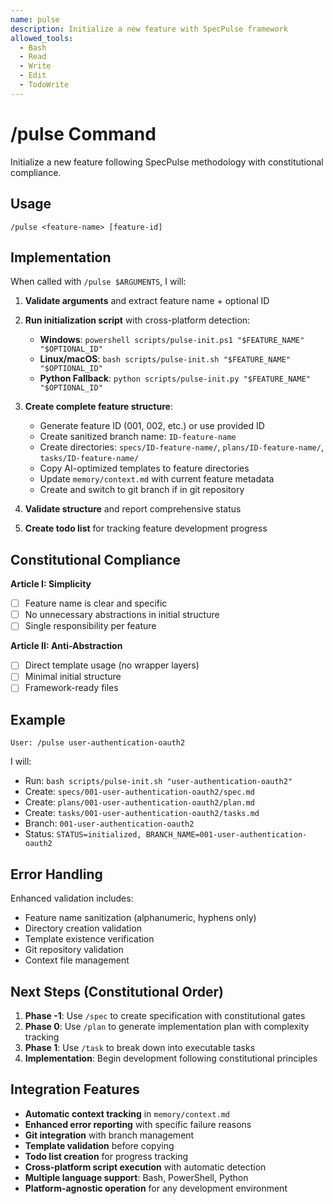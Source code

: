 ```yaml
---
name: pulse
description: Initialize a new feature with SpecPulse framework
allowed_tools:
  - Bash
  - Read
  - Write
  - Edit
  - TodoWrite
---
```


# /pulse Command

Initialize a new feature following SpecPulse methodology with constitutional compliance.

## Usage
```
/pulse <feature-name> [feature-id]
```

## Implementation

When called with `/pulse $ARGUMENTS`, I will:

1. **Validate arguments** and extract feature name + optional ID
2. **Run initialization script** with cross-platform detection:
   - **Windows**: `powershell scripts/pulse-init.ps1 "$FEATURE_NAME" "$OPTIONAL_ID"`
   - **Linux/macOS**: `bash scripts/pulse-init.sh "$FEATURE_NAME" "$OPTIONAL_ID"`
   - **Python Fallback**: `python scripts/pulse-init.py "$FEATURE_NAME" "$OPTIONAL_ID"`
3. **Create complete feature structure**:
   - Generate feature ID (001, 002, etc.) or use provided ID
   - Create sanitized branch name: `ID-feature-name`
   - Create directories: `specs/ID-feature-name/`, `plans/ID-feature-name/`, `tasks/ID-feature-name/`
   - Copy AI-optimized templates to feature directories
   - Update `memory/context.md` with current feature metadata
   - Create and switch to git branch if in git repository

4. **Validate structure** and report comprehensive status
5. **Create todo list** for tracking feature development progress

## Constitutional Compliance

**Article I: Simplicity**
- [ ] Feature name is clear and specific
- [ ] No unnecessary abstractions in initial structure
- [ ] Single responsibility per feature

**Article II: Anti-Abstraction**  
- [ ] Direct template usage (no wrapper layers)
- [ ] Minimal initial structure
- [ ] Framework-ready files

## Example
```
User: /pulse user-authentication-oauth2
```

I will:
- Run: `bash scripts/pulse-init.sh "user-authentication-oauth2"`
- Create: `specs/001-user-authentication-oauth2/spec.md`
- Create: `plans/001-user-authentication-oauth2/plan.md`  
- Create: `tasks/001-user-authentication-oauth2/tasks.md`
- Branch: `001-user-authentication-oauth2`
- Status: `STATUS=initialized, BRANCH_NAME=001-user-authentication-oauth2`

## Error Handling

Enhanced validation includes:
- Feature name sanitization (alphanumeric, hyphens only)
- Directory creation validation
- Template existence verification
- Git repository validation
- Context file management

## Next Steps (Constitutional Order)

1. **Phase -1**: Use `/spec` to create specification with constitutional gates
2. **Phase 0**: Use `/plan` to generate implementation plan with complexity tracking
3. **Phase 1**: Use `/task` to break down into executable tasks
4. **Implementation**: Begin development following constitutional principles

## Integration Features

- **Automatic context tracking** in `memory/context.md`
- **Enhanced error reporting** with specific failure reasons
- **Git integration** with branch management
- **Template validation** before copying
- **Todo list creation** for progress tracking
- **Cross-platform script execution** with automatic detection
- **Multiple language support**: Bash, PowerShell, Python
- **Platform-agnostic operation** for any development environment